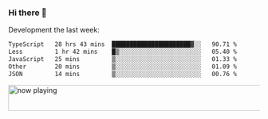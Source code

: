 ### Hi there 👋

Development the last week:
<!--START_SECTION:waka-->

```txt
TypeScript   28 hrs 43 mins  ██████████████████████▓░░   90.71 %
Less         1 hr 42 mins    █▒░░░░░░░░░░░░░░░░░░░░░░░   05.40 %
JavaScript   25 mins         ▒░░░░░░░░░░░░░░░░░░░░░░░░   01.33 %
Other        20 mins         ▒░░░░░░░░░░░░░░░░░░░░░░░░   01.09 %
JSON         14 mins         ▒░░░░░░░░░░░░░░░░░░░░░░░░   00.76 %
```

<!--END_SECTION:waka-->

<!--
**JASONPANGGO/jasonpanggo** is a ✨ _special_ ✨ repository because its `README.md` (this file) appears on your GitHub profile.

Here are some ideas to get you started:

- 🔭 I’m currently working on ...
- 🌱 I’m currently learning ...
- 👯 I’m looking to collaborate on ...
- 🤔 I’m looking for help with ...
- 💬 Ask me about ...
- 📫 How to reach me: ...
- 😄 Pronouns: ...
- ⚡ Fun fact: ...
-->

<a href="https://volt.fm/user/q8yd9e79csfr57rt" target="_blank"><img src="https://spotify-badge-egoist.vercel.app/api/now-playing" width="540" height="52" alt="now playing"></a>
